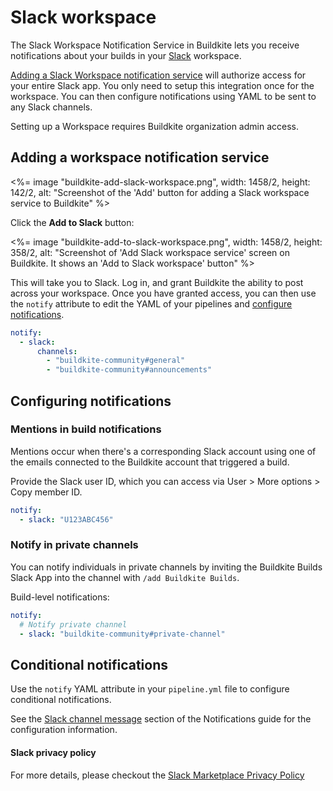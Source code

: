 # Slack workspace

The Slack Workspace Notification Service in Buildkite lets you receive notifications about your builds in your [Slack](https://slack.com/) workspace.

[Adding a Slack Workspace notification service](https://buildkite.com/organizations/-/services/slack_workspace/new) will authorize access for your entire Slack app. You only need to setup this integration once for the workspace. You can then configure notifications using YAML to be sent to any Slack channels.

Setting up a Workspace requires Buildkite organization admin access.

## Adding a workspace notification service

<%= image "buildkite-add-slack-workspace.png", width: 1458/2, height: 142/2, alt: "Screenshot of the 'Add' button for adding a Slack workspace service to Buildkite" %>

Click the **Add to Slack** button:

<%= image "buildkite-add-to-slack-workspace.png", width: 1458/2, height: 358/2, alt: "Screenshot of 'Add Slack workspace service' screen on Buildkite. It shows an 'Add to Slack workspace' button" %>

This will take you to Slack. Log in, and grant Buildkite the ability to post across your workspace. Once you have granted access, you can then use the `notify` attribute to edit the YAML of your pipelines and [configure notifications](/docs/pipelines/notifications).

```yaml
notify:
  - slack:
      channels:
        - "buildkite-community#general"
        - "buildkite-community#announcements"
```

## Configuring notifications


### Mentions in build notifications

Mentions occur when there's a corresponding Slack account using one of the emails connected to the Buildkite account that triggered a build.

Provide the Slack user ID, which you can access via User > More options > Copy member ID.

```yaml
notify:
  - slack: "U123ABC456"
```

### Notify in private channels

You can notify individuals in private channels by inviting the Buildkite Builds Slack App into the channel with `/add Buildkite Builds`.

Build-level notifications:

```yaml
notify:
  # Notify private channel
  - slack: "buildkite-community#private-channel"
```

## Conditional notifications

Use the `notify` YAML attribute in your `pipeline.yml` file to configure conditional notifications.

See the [Slack channel message](/docs/pipelines/notifications#slack-channel-and-direct-messages) section of the Notifications guide for the configuration information.

#### Slack privacy policy
For more details, please checkout the [Slack Marketplace Privacy Policy](https://api.slack.com/slack-marketplace/guidelines#privacy)
